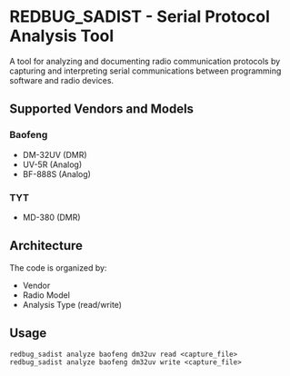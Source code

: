 # REDBUG_SADIST - Serial Protocol Analysis Tool

A tool for analyzing and documenting radio communication protocols by capturing and interpreting 
serial communications between programming software and radio devices.

## Supported Vendors and Models

### Baofeng
- DM-32UV (DMR)
- UV-5R (Analog)
- BF-888S (Analog)

### TYT
- MD-380 (DMR)

## Architecture

The code is organized by:
- Vendor
- Radio Model
- Analysis Type (read/write)

## Usage

```
redbug_sadist analyze baofeng dm32uv read <capture_file>
redbug_sadist analyze baofeng dm32uv write <capture_file>
```
